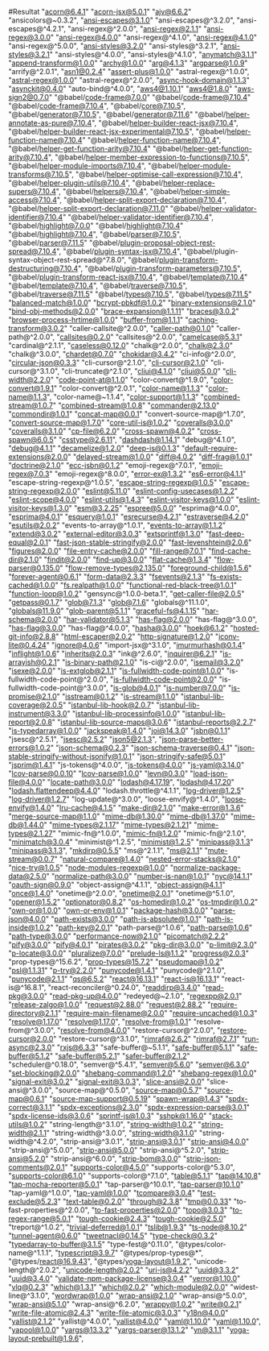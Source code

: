 #Resultat 
 "acorn@6.4.1"
 "acorn-jsx@5.0.1"
 "ajv@6.6.2"
 "ansicolors@~0.3.2",
 "ansi-escapes@3.1.0"
 "ansi-escapes@^3.2.0",
 "ansi-escapes@^4.2.1",
 "ansi-regex@^2.0.0",
 "ansi-regex@2.1.1"
 "ansi-regex@3.0.0"
 "ansi-regex@4.0.0"
 "ansi-regex@^4.1.0",
 "ansi-regex@4.1.0"
 "ansi-regex@^5.0.0",
 "ansi-styles@3.2.0"
 "ansi-styles@^3.2.1",
 "ansi-styles@3.2.1"
 "ansi-styles@^4.0.0",
 "ansi-styles@^4.1.0",
 "anymatch@3.1.1"
 "append-transform@1.0.0"
 "archy@1.0.0"
 "arg@4.1.3"
 "argparse@1.0.9"
 "arrify@^2.0.1",
 "asn1@0.2.4"
 "assert-plus@1.0.0"
 "astral-regex@^1.0.0",
 "astral-regex@1.0.0"
 "astral-regex@^2.0.0",
 "async-hook-domain@1.1.3"
 "asynckit@0.4.0"
 "auto-bind@^4.0.0",
 "aws4@1.10.1"
 "aws4@1.8.0"
 "aws-sign2@0.7.0"
 "@babel/code-frame@7.0.0"
 "@babel/code-frame@7.10.4"
 "@babel/code-frame@7.10.4",
 "@babel/core@7.10.5",
 "@babel/generator@7.10.5",
 "@babel/generator@7.11.6"
 "@babel/helper-annotate-as-pure@7.10.4",
 "@babel/helper-builder-react-jsx@7.10.4",
 "@babel/helper-builder-react-jsx-experimental@7.10.5",
 "@babel/helper-function-name@7.10.4"
 "@babel/helper-function-name@7.10.4",
 "@babel/helper-get-function-arity@7.10.4"
 "@babel/helper-get-function-arity@7.10.4",
 "@babel/helper-member-expression-to-functions@7.10.5",
 "@babel/helper-module-imports@7.10.4",
 "@babel/helper-module-transforms@7.10.5",
 "@babel/helper-optimise-call-expression@7.10.4",
 "@babel/helper-plugin-utils@7.10.4",
 "@babel/helper-replace-supers@7.10.4",
 "@babel/helpers@7.10.4",
 "@babel/helper-simple-access@7.10.4",
 "@babel/helper-split-export-declaration@7.10.4",
 "@babel/helper-split-export-declaration@7.11.0"
 "@babel/helper-validator-identifier@7.10.4"
 "@babel/helper-validator-identifier@7.10.4",
 "@babel/highlight@7.0.0"
 "@babel/highlight@7.10.4"
 "@babel/highlight@7.10.4",
 "@babel/parser@7.10.5",
 "@babel/parser@7.11.5"
 "@babel/plugin-proposal-object-rest-spread@7.10.4",
 "@babel/plugin-syntax-jsx@7.10.4",
 "@babel/plugin-syntax-object-rest-spread@^7.8.0",
 "@babel/plugin-transform-destructuring@7.10.4",
 "@babel/plugin-transform-parameters@7.10.5",
 "@babel/plugin-transform-react-jsx@7.10.4",
 "@babel/template@7.10.4"
 "@babel/template@7.10.4",
 "@babel/traverse@7.10.5",
 "@babel/traverse@7.11.5"
 "@babel/types@7.10.5",
 "@babel/types@7.11.5"
 "balanced-match@1.0.0"
 "bcrypt-pbkdf@1.0.2"
 "binary-extensions@2.1.0"
 "bind-obj-methods@2.0.0"
 "brace-expansion@1.1.11"
 "braces@3.0.2"
 "browser-process-hrtime@1.0.0"
 "buffer-from@1.1.1"
 "caching-transform@3.0.2"
 "caller-callsite@^2.0.0",
 "caller-path@0.1.0"
 "caller-path@^2.0.0",
 "callsites@0.2.0"
 "callsites@^2.0.0",
 "camelcase@5.3.1"
 "cardinal@^2.1.1",
 "caseless@0.12.0"
 "chalk@^2.0.0",
 "chalk@2.3.0"
 "chalk@^3.0.0",
 "chardet@0.7.0"
 "chokidar@3.4.2"
 "ci-info@^2.0.0",
 "circular-json@0.3.3"
 "cli-cursor@^2.1.0",
 "cli-cursor@2.1.0"
 "cli-cursor@^3.1.0",
 "cli-truncate@^2.1.0",
 "cliui@4.1.0"
 "cliui@5.0.0"
 "cli-width@2.2.0"
 "code-point-at@1.1.0"
 "color-convert@^1.9.0",
 "color-convert@1.9.1"
 "color-convert@^2.0.1",
 "color-name@1.1.3"
 "color-name@1.1.3",
 "color-name@~1.1.4",
 "color-support@1.1.3"
 "combined-stream@1.0.7"
 "combined-stream@1.0.8"
 "commander@2.13.0"
 "commondir@1.0.1"
 "concat-map@0.0.1"
 "convert-source-map@^1.7.0",
 "convert-source-map@1.7.0"
 "core-util-is@1.0.2"
 "coveralls@3.0.0"
 "coveralls@3.1.0"
 "cp-file@6.2.0"
 "cross-spawn@4.0.2"
 "cross-spawn@6.0.5"
 "csstype@2.6.11",
 "dashdash@1.14.1"
 "debug@^4.1.0",
 "debug@4.1.1"
 "decamelize@1.2.0"
 "deep-is@0.1.3"
 "default-require-extensions@2.0.0"
 "delayed-stream@1.0.0"
 "diff@4.0.2"
 "diff-frag@1.0.1"
 "doctrine@2.1.0"
 "ecc-jsbn@0.1.2"
 "emoji-regex@^7.0.1",
 "emoji-regex@7.0.3"
 "emoji-regex@^8.0.0",
 "error-ex@1.3.2"
 "es6-error@4.1.1"
 "escape-string-regexp@^1.0.5",
 "escape-string-regexp@1.0.5"
 "escape-string-regexp@2.0.0"
 "eslint@5.11.0"
 "eslint-config-usecases@1.2.2"
 "eslint-scope@4.0.0"
 "eslint-utils@1.4.3"
 "eslint-visitor-keys@1.0.0"
 "eslint-visitor-keys@1.3.0"
 "esm@3.2.25"
 "espree@5.0.0"
 "esprima@^4.0.0",
 "esprima@4.0.1"
 "esquery@1.0.1"
 "esrecurse@4.2.1"
 "estraverse@4.2.0"
 "esutils@2.0.2"
 "events-to-array@^1.0.1",
 "events-to-array@1.1.2"
 "extend@3.0.2"
 "external-editor@3.0.3"
 "extsprintf@1.3.0"
 "fast-deep-equal@2.0.1"
 "fast-json-stable-stringify@2.0.0"
 "fast-levenshtein@2.0.6"
 "figures@2.0.0"
 "file-entry-cache@2.0.0"
 "fill-range@7.0.1"
 "find-cache-dir@2.1.0"
 "findit@2.0.0"
 "find-up@3.0.0"
 "flat-cache@1.3.4"
 "flow-parser@0.135.0"
 "flow-remove-types@2.135.0"
 "foreground-child@1.5.6"
 "forever-agent@0.6.1"
 "form-data@2.3.3"
 "fsevents@2.1.3"
 "fs-exists-cached@1.0.0"
 "fs.realpath@1.0.0"
 "functional-red-black-tree@1.0.1"
 "function-loop@1.0.2"
 "gensync@^1.0.0-beta.1",
 "get-caller-file@2.0.5"
 "getpass@0.1.7"
 "glob@7.1.3"
 "glob@7.1.6"
 "globals@^11.1.0",
 "globals@11.9.0"
 "glob-parent@5.1.1"
 "graceful-fs@4.1.15"
 "har-schema@2.0.0"
 "har-validator@5.1.3"
 "has-flag@2.0.0"
 "has-flag@^3.0.0",
 "has-flag@3.0.0"
 "has-flag@^4.0.0",
 "hasha@3.0.0"
 "hoek@6.1.2"
 "hosted-git-info@2.8.8"
 "html-escaper@2.0.2"
 "http-signature@1.2.0"
 "iconv-lite@0.4.24"
 "ignore@4.0.6"
 "import-jsx@^3.1.0",
 "imurmurhash@0.1.4"
 "inflight@1.0.6"
 "inherits@2.0.3"
 "ink@^2.6.0",
 "inquirer@6.2.1"
 "is-arrayish@0.2.1"
 "is-binary-path@2.1.0"
 "is-ci@^2.0.0",
 "isemail@3.2.0"
 "isexe@2.0.0"
 "is-extglob@2.1.1"
 "is-fullwidth-code-point@1.0.0"
 "is-fullwidth-code-point@^2.0.0",
 "is-fullwidth-code-point@2.0.0"
 "is-fullwidth-code-point@^3.0.0",
 "is-glob@4.0.1"
 "is-number@7.0.0"
 "is-promise@2.1.0"
 "isstream@0.1.2"
 "is-stream@1.1.0"
 "istanbul-lib-coverage@2.0.5"
 "istanbul-lib-hook@2.0.7"
 "istanbul-lib-instrument@3.3.0"
 "istanbul-lib-processinfo@1.0.0"
 "istanbul-lib-report@2.0.8"
 "istanbul-lib-source-maps@3.0.6"
 "istanbul-reports@2.2.7"
 "is-typedarray@1.0.0"
 "jackspeak@1.4.0"
 "joi@14.3.0"
 "jsbn@0.1.1"
 "jsesc@^2.5.1",
 "jsesc@2.5.2"
 "json5@2.1.3",
 "json-parse-better-errors@1.0.2"
 "json-schema@0.2.3"
 "json-schema-traverse@0.4.1"
 "json-stable-stringify-without-jsonify@1.0.1"
 "json-stringify-safe@5.0.1"
 "jsprim@1.4.1"
 "js-tokens@^4.0.0",
 "js-tokens@4.0.0"
 "js-yaml@3.14.0"
 "lcov-parse@0.0.10"
 "lcov-parse@1.0.0"
 "levn@0.3.0"
 "load-json-file@4.0.0"
 "locate-path@3.0.0"
 "lodash@4.17.19",
 "lodash@4.17.20"
 "lodash.flattendeep@4.4.0"
 "lodash.throttle@^4.1.1",
 "log-driver@1.2.5"
 "log-driver@1.2.7"
 "log-update@^3.0.0",
 "loose-envify@^1.4.0",
 "loose-envify@1.4.0"
 "lru-cache@4.1.5"
 "make-dir@2.1.0"
 "make-error@1.3.6"
 "merge-source-map@1.1.0"
 "mime-db@1.30.0"
 "mime-db@1.37.0"
 "mime-db@1.44.0"
 "mime-types@2.1.17"
 "mime-types@2.1.21"
 "mime-types@2.1.27"
 "mimic-fn@^1.0.0",
 "mimic-fn@1.2.0"
 "mimic-fn@^2.1.0",
 "minimatch@3.0.4"
 "minimist@^1.2.5",
 "minimist@1.2.5"
 "minipass@3.1.3"
 "minipass@3.1.3",
 "mkdirp@0.5.5"
 "ms@^2.1.1",
 "ms@2.1.1"
 "mute-stream@0.0.7"
 "natural-compare@1.4.0"
 "nested-error-stacks@2.1.0"
 "nice-try@1.0.5"
 "node-modules-regexp@1.0.0"
 "normalize-package-data@2.5.0"
 "normalize-path@3.0.0"
 "number-is-nan@1.0.1"
 "nyc@14.1.1"
 "oauth-sign@0.9.0"
 "object-assign@^4.1.1",
 "object-assign@4.1.1"
 "once@1.4.0"
 "onetime@^2.0.0",
 "onetime@2.0.1"
 "onetime@^5.1.0",
 "opener@1.5.2"
 "optionator@0.8.2"
 "os-homedir@1.0.2"
 "os-tmpdir@1.0.2"
 "own-or@1.0.0"
 "own-or-env@1.0.1"
 "package-hash@3.0.0"
 "parse-json@4.0.0"
 "path-exists@3.0.0"
 "path-is-absolute@1.0.1"
 "path-is-inside@1.0.2"
 "path-key@2.0.1"
 "path-parse@^1.0.6",
 "path-parse@1.0.6"
 "path-type@3.0.0"
 "performance-now@2.1.0"
 "picomatch@2.2.2"
 "pify@3.0.0"
 "pify@4.0.1"
 "pirates@3.0.2"
 "pkg-dir@3.0.0"
 "p-limit@2.3.0"
 "p-locate@3.0.0"
 "pluralize@7.0.0"
 "prelude-ls@1.1.2"
 "progress@2.0.3"
 "prop-types@^15.6.2",
 "prop-types@15.7.2"
 "pseudomap@1.0.2"
 "psl@1.1.31"
 "p-try@2.2.0"
 "punycode@1.4.1"
 "punycode@^2.1.0",
 "punycode@2.1.1"
 "qs@6.5.2"
 "react@16.13.1"
 "react-is@16.13.1"
 "react-is@^16.8.1",
 "react-reconciler@^0.24.0",
 "readdirp@3.4.0"
 "read-pkg@3.0.0"
 "read-pkg-up@4.0.0"
 "redeyed@~2.1.0",
 "regexpp@2.0.1"
 "release-zalgo@1.0.0"
 "request@2.88.0"
 "request@2.88.2"
 "require-directory@2.1.1"
 "require-main-filename@2.0.0"
 "require-uncached@1.0.3"
 "resolve@1.17.0"
 "resolve@1.17.0",
 "resolve-from@1.0.1"
 "resolve-from@^3.0.0",
 "resolve-from@4.0.0"
 "restore-cursor@^2.0.0",
 "restore-cursor@2.0.0"
 "restore-cursor@^3.1.0",
 "rimraf@2.6.2"
 "rimraf@2.7.1"
 "run-async@2.3.0"
 "rxjs@6.3.3"
 "safe-buffer@~5.1.1",
 "safe-buffer@5.1.1"
 "safe-buffer@5.1.2"
 "safe-buffer@5.2.1"
 "safer-buffer@2.1.2"
 "scheduler@^0.18.0",
 "semver@^5.4.1",
 "semver@5.6.0"
 "semver@6.3.0"
 "set-blocking@2.0.0"
 "shebang-command@1.2.0"
 "shebang-regex@1.0.0"
 "signal-exit@3.0.2"
 "signal-exit@3.0.3",
 "slice-ansi@2.0.0"
 "slice-ansi@^3.0.0",
 "source-map@^0.5.0",
 "source-map@0.5.7"
 "source-map@0.6.1"
 "source-map-support@0.5.19"
 "spawn-wrap@1.4.3"
 "spdx-correct@3.1.1"
 "spdx-exceptions@2.3.0"
 "spdx-expression-parse@3.0.1"
 "spdx-license-ids@3.0.6"
 "sprintf-js@1.0.3"
 "sshpk@1.16.0"
 "stack-utils@1.0.2"
 "string-length@^3.1.0",
 "string-width@1.0.2"
 "string-width@2.1.1"
 "string-width@^3.0.0",
 "string-width@3.1.0"
 "string-width@^4.2.0",
 "strip-ansi@^3.0.1",
 "strip-ansi@3.0.1"
 "strip-ansi@4.0.0"
 "strip-ansi@^5.0.0",
 "strip-ansi@5.0.0"
 "strip-ansi@^5.2.0",
 "strip-ansi@5.2.0"
 "strip-ansi@^6.0.0",
 "strip-bom@3.0.0"
 "strip-json-comments@2.0.1"
 "supports-color@4.5.0"
 "supports-color@^5.3.0",
 "supports-color@6.1.0"
 "supports-color@^7.1.0",
 "table@5.1.1"
 "tap@14.10.8"
 "tap-mocha-reporter@5.0.1"
 "tap-parser@^10.0.1",
 "tap-parser@10.1.0"
 "tap-yaml@^1.0.0",
 "tap-yaml@1.0.0"
 "tcompare@3.0.4"
 "test-exclude@5.2.3"
 "text-table@0.2.0"
 "through@2.3.8"
 "tmp@0.0.33"
 "to-fast-properties@^2.0.0",
 "to-fast-properties@2.0.0"
 "topo@3.0.3"
 "to-regex-range@5.0.1"
 "tough-cookie@2.4.3"
 "tough-cookie@2.5.0"
 "treport@^1.0.2",
 "trivial-deferred@1.0.1"
 "tslib@1.9.3"
 "ts-node@8.10.2"
 "tunnel-agent@0.6.0"
 "tweetnacl@0.14.5"
 "type-check@0.3.2"
 "typedarray-to-buffer@3.1.5"
 "type-fest@^0.11.0",
 "@types/color-name@^1.1.1",
 "typescript@3.9.7"
 "@types/prop-types@*",
 "@types/react@16.9.43",
 "@types/yoga-layout@1.9.2",
 "unicode-length@^2.0.2",
 "unicode-length@2.0.2"
 "uri-js@4.2.2"
 "uuid@3.3.2"
 "uuid@3.4.0"
 "validate-npm-package-license@3.0.4"
 "verror@1.10.0"
 "vlq@0.2.3"
 "which@1.3.1"
 "which@2.0.2"
 "which-module@2.0.0"
 "widest-line@^3.1.0",
 "wordwrap@1.0.0"
 "wrap-ansi@2.1.0"
 "wrap-ansi@^5.0.0",
 "wrap-ansi@5.1.0"
 "wrap-ansi@^6.2.0",
 "wrappy@1.0.2"
 "write@0.2.1"
 "write-file-atomic@2.4.3"
 "write-file-atomic@3.0.3"
 "y18n@4.0.0"
 "yallist@2.1.2"
 "yallist@^4.0.0",
 "yallist@4.0.0"
 "yaml@1.10.0"
 "yaml@1.10.0",
 "yapool@1.0.0"
 "yargs@13.3.2"
 "yargs-parser@13.1.2"
 "yn@3.1.1"
 "yoga-layout-prebuilt@1.9.6",
